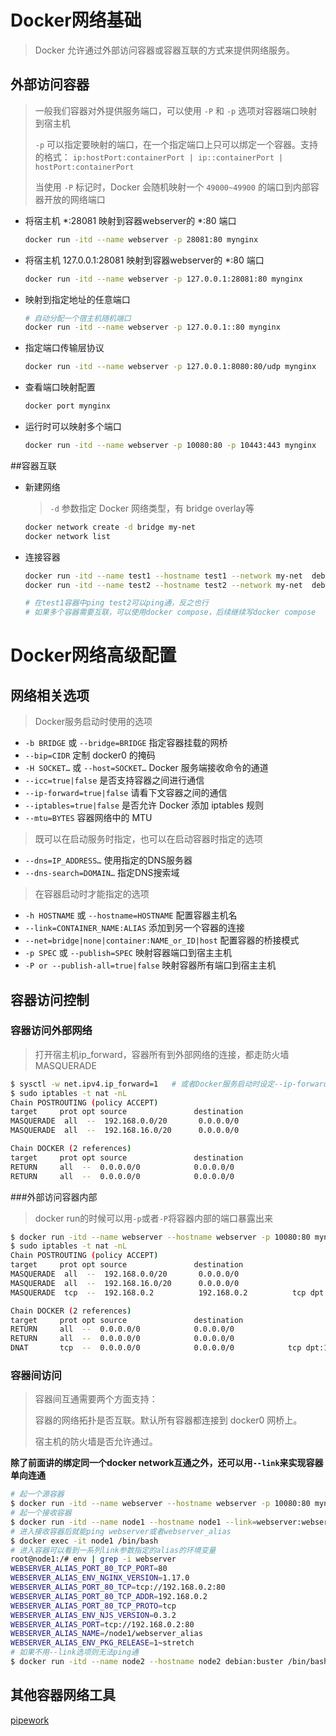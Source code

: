# Docker网络基础

> Docker 允许通过外部访问容器或容器互联的方式来提供网络服务。



## 外部访问容器

> 一般我们容器对外提供服务端口，可以使用 `-P` 和 `-p` 选项对容器端口映射到宿主机
>
> `-p` 可以指定要映射的端口，在一个指定端口上只可以绑定一个容器。支持的格式：
> `ip:hostPort:containerPort | ip::containerPort | hostPort:containerPort`
>
> 当使用 `-P` 标记时，Docker 会随机映射一个 `49000~49900` 的端口到内部容器开放的网络端口



- 将宿主机 *:28081 映射到容器webserver的 *:80 端口

  ```bash
  docker run -itd --name webserver -p 28081:80 mynginx
  ```

- 将宿主机 127.0.0.1:28081 映射到容器webserver的 *:80 端口

  ```bash
  docker run -itd --name webserver -p 127.0.0.1:28081:80 mynginx
  ```

- 映射到指定地址的任意端口

  ```bash
  # 自动分配一个宿主机随机端口
  docker run -itd --name webserver -p 127.0.0.1::80 mynginx
  ```

- 指定端口传输层协议

  ```bash
  docker run -itd --name webserver -p 127.0.0.1:8080:80/udp mynginx
  ```

- 查看端口映射配置

  ```bash
  docker port mynginx
  ```

- 运行时可以映射多个端口

  ```bash
  docker run -itd --name webserver -p 10080:80 -p 10443:443 mynginx
  ```

##容器互联 

- 新建网络

  > `-d` 参数指定 Docker 网络类型，有 bridge overlay等

  ```bash
  docker network create -d bridge my-net
  docker network list
  ```

- 连接容器

  ```bash
  docker run -itd --name test1 --hostname test1 --network my-net  debian:buster /bin/bash
  docker run -itd --name test2 --hostname test2 --network my-net  debian:buster /bin/bash
  
  # 在test1容器中ping test2可以ping通，反之也行
  # 如果多个容器需要互联，可以使用docker compose，后续继续写docker compose
  ```





# Docker网络高级配置

## 网络相关选项

> Docker服务启动时使用的选项

- `-b BRIDGE` 或 `--bridge=BRIDGE` 指定容器挂载的网桥
- `--bip=CIDR` 定制 docker0 的掩码
- `-H SOCKET…` 或 `--host=SOCKET…` Docker 服务端接收命令的通道
- `--icc=true|false` 是否支持容器之间进行通信
- `--ip-forward=true|false` 请看下文容器之间的通信
- `--iptables=true|false` 是否允许 Docker 添加 iptables 规则
- `--mtu=BYTES` 容器网络中的 MTU

> 既可以在启动服务时指定，也可以在启动容器时指定的选项

- `--dns=IP_ADDRESS…` 使用指定的DNS服务器
- `--dns-search=DOMAIN…` 指定DNS搜索域

> 在容器启动时才能指定的选项

- `-h HOSTNAME` 或 `--hostname=HOSTNAME` 配置容器主机名
- `--link=CONTAINER_NAME:ALIAS` 添加到另一个容器的连接
- `--net=bridge|none|container:NAME_or_ID|host` 配置容器的桥接模式
- `-p SPEC` 或 `--publish=SPEC` 映射容器端口到宿主主机
- `-P or --publish-all=true|false` 映射容器所有端口到宿主主机

## 容器访问控制

### 容器访问外部网络

>打开宿主机ip_forward，容器所有到外部网络的连接，都走防火墙MASQUERADE

```bash
$ sysctl -w net.ipv4.ip_forward=1	# 或者Docker服务启动时设定--ip-forward=true选项
$ sudo iptables -t nat -nL
Chain POSTROUTING (policy ACCEPT)
target     prot opt source               destination
MASQUERADE  all  --  192.168.0.0/20       0.0.0.0/0
MASQUERADE  all  --  192.168.16.0/20      0.0.0.0/0

Chain DOCKER (2 references)
target     prot opt source               destination
RETURN     all  --  0.0.0.0/0            0.0.0.0/0
RETURN     all  --  0.0.0.0/0            0.0.0.0/0
```

###外部访问容器内部

> docker run的时候可以用`-p`或者`-P`将容器内部的端口暴露出来

```bash
$ docker run -itd --name webserver --hostname webserver -p 10080:80 mynginx
$ sudo iptables -t nat -nL
Chain POSTROUTING (policy ACCEPT)
target     prot opt source               destination
MASQUERADE  all  --  192.168.0.0/20       0.0.0.0/0
MASQUERADE  all  --  192.168.16.0/20      0.0.0.0/0
MASQUERADE  tcp  --  192.168.0.2          192.168.0.2          tcp dpt:80

Chain DOCKER (2 references)
target     prot opt source               destination
RETURN     all  --  0.0.0.0/0            0.0.0.0/0
RETURN     all  --  0.0.0.0/0            0.0.0.0/0
DNAT       tcp  --  0.0.0.0/0            0.0.0.0/0            tcp dpt:10080 to:192.168.0.2:80
```

### 容器间访问

> 容器间互通需要两个方面支持：
>
> 容器的网络拓扑是否互联。默认所有容器都连接到 docker0 网桥上。
>
> 宿主机的防火墙是否允许通过。

**除了前面讲的绑定同一个docker network互通之外，还可以用`--link`来实现容器单向连通**

```bash
# 起一个源容器
$ docker run -itd --name webserver --hostname webserver -p 10080:80 mynginx
# 起一个接收容器
$ docker run -itd --name node1 --hostname node1 --link=webserver:webserver_alias  debian:buster  /bin/bash
# 进入接收容器后就能ping webserver或者webserver_alias
$ docker exec -it node1 /bin/bash
# 进入容器可以看到一系列link参数指定的alias的环境变量
root@node1:/# env | grep -i webserver
WEBSERVER_ALIAS_PORT_80_TCP_PORT=80
WEBSERVER_ALIAS_ENV_NGINX_VERSION=1.17.0
WEBSERVER_ALIAS_PORT_80_TCP=tcp://192.168.0.2:80
WEBSERVER_ALIAS_PORT_80_TCP_ADDR=192.168.0.2
WEBSERVER_ALIAS_PORT_80_TCP_PROTO=tcp
WEBSERVER_ALIAS_ENV_NJS_VERSION=0.3.2
WEBSERVER_ALIAS_PORT=tcp://192.168.0.2:80
WEBSERVER_ALIAS_NAME=/node1/webserver_alias
WEBSERVER_ALIAS_ENV_PKG_RELEASE=1~stretch
# 如果不用--link选项则无法ping通
$ docker run -itd --name node2 --hostname node2 debian:buster /bin/bash
```

## 其他容器网络工具

[pipework](https://github.com/jpetazzo/pipework)







